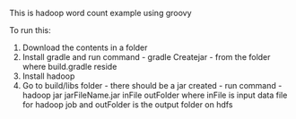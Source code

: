 This is hadoop word count example using groovy

 To run this:
 
 1. Download the contents in a folder
 2. Install gradle and run command  -  gradle Createjar - from the folder where build.gradle reside
 3. Install hadoop 
 4. Go to build/libs folder - there should be a jar created - run command - hadoop jar jarFileName.jar inFile outFolder
  where inFile is input data file for hadoop job and outFolder is the output folder on hdfs
